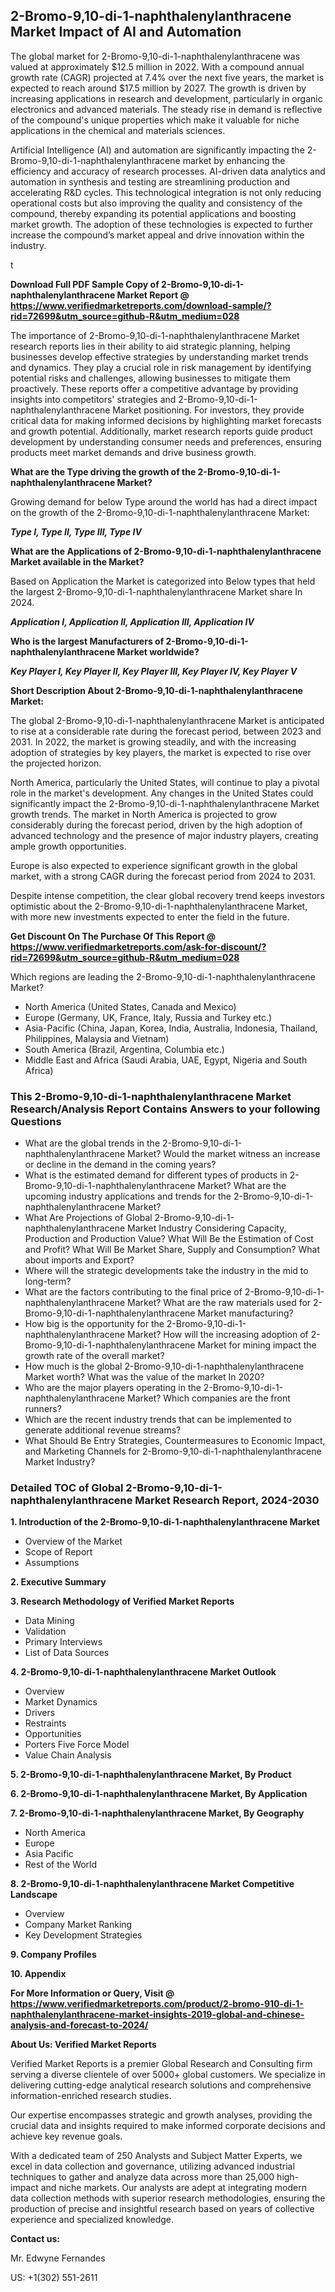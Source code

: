 <h2>2-Bromo-9,10-di-1-naphthalenylanthracene Market Impact of AI and Automation</h2><p>The global market for 2-Bromo-9,10-di-1-naphthalenylanthracene was valued at approximately $12.5 million in 2022. With a compound annual growth rate (CAGR) projected at 7.4% over the next five years, the market is expected to reach around $17.5 million by 2027. The growth is driven by increasing applications in research and development, particularly in organic electronics and advanced materials. The steady rise in demand is reflective of the compound's unique properties which make it valuable for niche applications in the chemical and materials sciences.</p><p>Artificial Intelligence (AI) and automation are significantly impacting the 2-Bromo-9,10-di-1-naphthalenylanthracene market by enhancing the efficiency and accuracy of research processes. AI-driven data analytics and automation in synthesis and testing are streamlining production and accelerating R&D cycles. This technological integration is not only reducing operational costs but also improving the quality and consistency of the compound, thereby expanding its potential applications and boosting market growth. The adoption of these technologies is expected to further increase the compound’s market appeal and drive innovation within the industry.</p>t</p><p id="" class=""><strong>Download Full PDF Sample Copy of 2-Bromo-9,10-di-1-naphthalenylanthracene Market Report @ <a href="https://www.verifiedmarketreports.com/download-sample/?rid=72699&utm_source=github-R&utm_medium=028" target="_blank">https://www.verifiedmarketreports.com/download-sample/?rid=72699&utm_source=github-R&utm_medium=028</a></strong></p><p>The importance of&nbsp;2-Bromo-9,10-di-1-naphthalenylanthracene Market research reports lies in their ability to aid strategic planning, helping businesses develop effective strategies by understanding market trends and dynamics. They play a crucial role in risk management by identifying potential risks and challenges, allowing businesses to mitigate them proactively. These reports offer a competitive advantage by providing insights into competitors' strategies and 2-Bromo-9,10-di-1-naphthalenylanthracene Market positioning. For investors, they provide critical data for making informed decisions by highlighting market forecasts and growth potential. Additionally, market research reports guide product development by understanding consumer needs and preferences, ensuring products meet market demands and drive business growth.</p><p><strong>What are the&nbsp;Type driving the growth of the 2-Bromo-9,10-di-1-naphthalenylanthracene Market?</strong></p><p id="" class="">Growing demand for below Type around the world has had a direct impact on the growth of the 2-Bromo-9,10-di-1-naphthalenylanthracene Market:</p><em><strong>Type I, Type II, Type III, Type IV</strong></em></p><strong>What are the&nbsp;Applications&nbsp;of 2-Bromo-9,10-di-1-naphthalenylanthracene Market available in the Market?</strong></p><p id="" class="">Based on Application the Market is categorized into Below types that held the largest 2-Bromo-9,10-di-1-naphthalenylanthracene Market share In 2024.</p><em><strong>Application I, Application II, Application III, Application IV</strong></em></p><strong>Who is the largest Manufacturers of 2-Bromo-9,10-di-1-naphthalenylanthracene Market worldwide?</strong></p><p><em><strong>Key Player I, Key Player II, Key Player III, Key Player IV, Key Player V</strong></em></p><p id="" class=""><strong>Short Description About 2-Bromo-9,10-di-1-naphthalenylanthracene Market:</strong></p><p>The global 2-Bromo-9,10-di-1-naphthalenylanthracene Market is anticipated to rise at a considerable rate during the forecast period, between 2023 and 2031. In 2022, the market is growing steadily, and with the increasing adoption of strategies by key players, the market is expected to rise over the projected horizon.</p><p>North America, particularly the United States, will continue to play a pivotal role in the market's development. Any changes in the United States could significantly impact the 2-Bromo-9,10-di-1-naphthalenylanthracene Market growth trends. The market in North America is projected to grow considerably during the forecast period, driven by the high adoption of advanced technology and the presence of major industry players, creating ample growth opportunities.</p><p>Europe is also expected to experience significant growth in the global market, with a strong CAGR during the forecast period from 2024 to 2031.</p><p>Despite intense competition, the clear global recovery trend keeps investors optimistic about the 2-Bromo-9,10-di-1-naphthalenylanthracene Market, with more new investments expected to enter the field in the future.</p><p id="" class=""><strong>Get Discount On The Purchase Of This Report @ <a href="https://www.verifiedmarketreports.com/ask-for-discount/?rid=72699&utm_source=github-R&utm_medium=028" target="_blank">https://www.verifiedmarketreports.com/ask-for-discount/?rid=72699&utm_source=github-R&utm_medium=028</a></strong></p>Which regions are leading the 2-Bromo-9,10-di-1-naphthalenylanthracene Market?</p><ul><li>North America (United States, Canada and Mexico)</li><li>Europe (Germany, UK, France, Italy, Russia and Turkey etc.)</li><li>Asia-Pacific (China, Japan, Korea, India, Australia, Indonesia, Thailand, Philippines, Malaysia and Vietnam)</li><li>South America (Brazil, Argentina, Columbia etc.)</li><li>Middle East and Africa (Saudi Arabia, UAE, Egypt, Nigeria and South Africa)</li></ul><h3 id="" class="">This 2-Bromo-9,10-di-1-naphthalenylanthracene Market Research/Analysis Report Contains Answers to your following Questions</h3><ul><li>What are the global trends in the 2-Bromo-9,10-di-1-naphthalenylanthracene Market? Would the market witness an increase or decline in the demand in the coming years?</li><li>What is the estimated demand for different types of products in 2-Bromo-9,10-di-1-naphthalenylanthracene Market? What are the upcoming industry applications and trends for the 2-Bromo-9,10-di-1-naphthalenylanthracene Market?</li><li>What Are Projections of Global 2-Bromo-9,10-di-1-naphthalenylanthracene Market Industry Considering Capacity, Production and Production Value? What Will Be the Estimation of Cost and Profit? What Will Be Market Share, Supply and Consumption? What about imports and Export?</li><li>Where will the strategic developments take the industry in the mid to long-term?</li><li>What are the factors contributing to the final price of 2-Bromo-9,10-di-1-naphthalenylanthracene Market? What are the raw materials used for 2-Bromo-9,10-di-1-naphthalenylanthracene Market manufacturing?</li><li>How big is the opportunity for the 2-Bromo-9,10-di-1-naphthalenylanthracene Market? How will the increasing adoption of 2-Bromo-9,10-di-1-naphthalenylanthracene Market for mining impact the growth rate of the overall market?</li><li>How much is the global 2-Bromo-9,10-di-1-naphthalenylanthracene Market worth? What was the value of the market In 2020?</li><li>Who are the major players operating in the 2-Bromo-9,10-di-1-naphthalenylanthracene Market? Which companies are the front runners?</li><li>Which are the recent industry trends that can be implemented to generate additional revenue streams?</li><li>What Should Be Entry Strategies, Countermeasures to Economic Impact, and Marketing Channels for 2-Bromo-9,10-di-1-naphthalenylanthracene Market Industry?</li></ul><h3 id="" class="">Detailed TOC of Global 2-Bromo-9,10-di-1-naphthalenylanthracene Market Research Report, 2024-2030</h3><p id="" class=""><strong>1. Introduction of the 2-Bromo-9,10-di-1-naphthalenylanthracene Market</strong></p><ul><li>Overview of the Market</li><li>Scope of Report</li><li>Assumptions</li></ul><p id="" class=""><strong>2. Executive Summary</strong></p><p id="" class=""><strong>3. Research Methodology of Verified Market Reports</strong></p><ul><li>Data Mining</li><li>Validation</li><li>Primary Interviews</li><li>List of Data Sources</li></ul><p id="" class=""><strong>4. 2-Bromo-9,10-di-1-naphthalenylanthracene Market Outlook</strong></p><ul><li>Overview</li><li>Market Dynamics</li><li>Drivers</li><li>Restraints</li><li>Opportunities</li><li>Porters Five Force Model</li><li>Value Chain Analysis</li></ul><p id="" class=""><strong>5. 2-Bromo-9,10-di-1-naphthalenylanthracene Market, By Product</strong></p><p id="" class=""><strong>6. 2-Bromo-9,10-di-1-naphthalenylanthracene Market, By Application</strong></p><p id="" class=""><strong>7. 2-Bromo-9,10-di-1-naphthalenylanthracene Market, By Geography</strong></p><ul><li>North America</li><li>Europe</li><li>Asia Pacific</li><li>Rest of the World</li></ul><p id="" class=""><strong>8. 2-Bromo-9,10-di-1-naphthalenylanthracene Market Competitive Landscape</strong></p><ul><li>Overview</li><li>Company Market Ranking</li><li>Key Development Strategies</li></ul><p id="" class=""><strong>9. Company Profiles</strong></p><p id="" class=""><strong>10. Appendix</strong></p><p id="" class=""><strong>For More Information or Query, Visit @ <a href="https://www.verifiedmarketreports.com/product/2-bromo-910-di-1-naphthalenylanthracene-market-insights-2019-global-and-chinese-analysis-and-forecast-to-2024/" target="_blank">https://www.verifiedmarketreports.com/product/2-bromo-910-di-1-naphthalenylanthracene-market-insights-2019-global-and-chinese-analysis-and-forecast-to-2024/</a></strong></p><p id="" class=""><strong>About Us: Verified Market Reports</strong></p><p id="" class="">Verified Market Reports is a premier Global Research and Consulting firm serving a diverse clientele of over 5000+ global customers. We specialize in delivering cutting-edge analytical research solutions and comprehensive information-enriched research studies.</p><p id="" class="">Our expertise encompasses strategic and growth analyses, providing the crucial data and insights required to make informed corporate decisions and achieve key revenue goals.</p><p id="" class="">With a dedicated team of 250 Analysts and Subject Matter Experts, we excel in data collection and governance, utilizing advanced industrial techniques to gather and analyze data across more than 25,000 high-impact and niche markets. Our analysts are adept at integrating modern data collection methods with superior research methodologies, ensuring the production of precise and insightful research based on years of collective experience and specialized knowledge.</p><p id="" class=""><strong>Contact us:</strong></p><p id="" class="">Mr. Edwyne Fernandes</p><p id="" class="">US: +1(302) 551-2611</p>